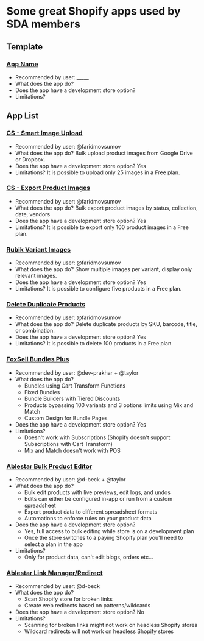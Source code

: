 # Some great Shopify apps used by SDA members

## Template

### [App Name](https://app-link.com)

- Recommended by user: _____
- What does the app do?
- Does the app have a development store option?
- Limitations?

## App List

### [CS - Smart Image Upload](https://apps.shopify.com/smart-image-upload?utm_source=shop_dev_alliance&utm_medium=apps&utm_campaign=apps)

- Recommended by user: @faridmovsumov
- What does the app do? Bulk upload product images from Google Drive or Dropbox.
- Does the app have a development store option? Yes
- Limitations? It is possible to upload only 25 images in a Free plan.

### [CS - Export Product Images](https://apps.shopify.com/asset-export?utm_source=shop_dev_alliance&utm_medium=apps&utm_campaign=apps)

- Recommended by user: @faridmovsumov
- What does the app do? Bulk export product images by status, collection, date, vendors
- Does the app have a development store option? Yes
- Limitations? It is possible to export only 100 product images in a Free plan.

### [Rubik Variant Images](https://apps.shopify.com/rubik-variant-images?utm_source=shop_dev_alliance&utm_medium=apps&utm_campaign=apps)

- Recommended by user: @faridmovsumov
- What does the app do? Show multiple images per variant, display only relevant images.
- Does the app have a development store option? Yes
- Limitations? It is possible to configure five products in a Free plan.

### [Delete Duplicate Products](https://apps.shopify.com/delete-duplicate-products?utm_source=shop_dev_alliance&utm_medium=apps&utm_campaign=apps)

- Recommended by user: @faridmovsumov
- What does the app do? Delete duplicate products by SKU, barcode, title, or combination.
- Does the app have a development store option? Yes
- Limitations? It is possible to delete 100 products in a Free plan.

### [FoxSell Bundles Plus](https://apps.shopify.com/foxsell-bundles-plus?utm_source=sda-github&utm_medium=dev-resources&utm_campaign=apps)

- Recommended by user: @dev-prakhar + @taylor
- What does the app do?
  * Bundles using Cart Transform Functions
  * Fixed Bundles
  * Bundle Builders with Tiered Discounts
  * Products bypassing 100 variants and 3 options limits using Mix and Match
  * Custom Design for Bundle Pages
- Does the app have a development store option? Yes
- Limitations?
  * Doesn't work with Subscriptions (Shopify doesn't support Subscriptions with Cart Transform)
  * Mix and Match doesn't work with POS

### [Ablestar Bulk Product Editor](https://apps.shopify.com/bulk-product-editor?utm_source=shopdev-alliance&utm_medium=resources&utm_campaign=apps)

- Recommended by user: @d-beck + @taylor
- What does the app do?
  * Bulk edit products with live previews, edit logs, and undos
  * Edits can either be configured in-app or run from a custom spreadsheet
  * Export product data to different spreadsheet formats
  * Automations to enforce rules on your product data
- Does the app have a development store option?
  * Yes, full access to bulk editing while store is on a development plan
  * Once the store switches to a paying Shopify plan you'll need to select a plan in the app
- Limitations?
  * Only for product data, can't edit blogs, orders etc...

### [Ablestar Link Manager/Redirect](https://apps.shopify.com/redirect-and-404-manager?utm_source=shopdev-alliance&utm_medium=resources&utm_campaign=apps)

- Recommended by user: @d-beck
- What does the app do?
  * Scan Shopify store for broken links
  * Create web redirects based on patterns/wildcards
- Does the app have a development store option? No
- Limitations?
  * Scanning for broken links might not work on headless Shopify stores
  * Wildcard redirects will not work on headless Shopify stores